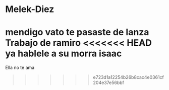 ﻿# Melek-Diez

mendigo vato te pasaste de lanza 
Trabajo de ramiro
<<<<<<< HEAD
ya hablele a su morra isaac
=======
Ella no te ama
>>>>>>> e723d1a12254b26b8cac4e0361cf204e37e56bbf
